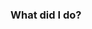 ### What did I do?

<!--
- [ ] Write comment
- [ ] Another one
-->

<!--
### How to test changes?

Locally or on deployment if available
-->

<!--
### Deployment

[Live at]()  Add deployment link to ()
 -->
